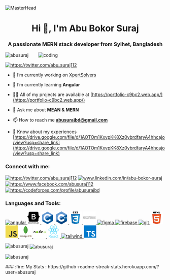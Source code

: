![MasterHead](https://i.ibb.co/LSh83qT/mern-stack-header-codewave.jpg)


 <h1 align="center">Hi 👋, I'm Abu Bokor Suraj</h1>
<h3 align="center">A passionate MERN stack developer from Sylhet, Bangladesh</h3>



<img align = "right" alt="coding" width="400" src="https://i.ibb.co/KzLLvVY/56922-code-typing-concept.gif" />

<p align="left"> <img src="https://komarev.com/ghpvc/?username=abusuraj&label=Profile%20views&color=0e75b6&style=flat" alt="abusuraj" /> </p>

<p align="left"> <a href="https://twitter.com/https://twitter.com/abu_suraj112" target="blank"><img src="https://img.shields.io/twitter/follow/https://twitter.com/abu_suraj112?logo=twitter&style=for-the-badge" alt="https://twitter.com/abu_suraj112" /></a> </p>

- 🔭 I’m currently working on [XpertSolvers](https://xpertsolvers.com/)

- 🌱 I’m currently learning **Angular**

- 👨‍💻 All of my projects are available at [https://portfolio-c9bc2.web.app/](https://portfolio-c9bc2.web.app/)

- 💬 Ask me about **MEAN & MERN**

- 📫 How to reach me **abusurajbd@gmail.com**

- 📄 Know about my experiences [https://drive.google.com/file/d/1AOTOm1KxvpKK8Xz0ybrdfaryA4hhcajo/view?usp=share_link](https://drive.google.com/file/d/1AOTOm1KxvpKK8Xz0ybrdfaryA4hhcajo/view?usp=share_link)

<h3 align="left">Connect with me:</h3>
<p align="left">
<a href="https://twitter.com/https://twitter.com/abu_suraj112" target="blank"><img align="center" src="https://raw.githubusercontent.com/rahuldkjain/github-profile-readme-generator/master/src/images/icons/Social/twitter.svg" alt="https://twitter.com/abu_suraj112" height="30" width="40" /></a>
<a href="https://linkedin.com/in/www.linkedin.com/in/abu-bokor-suraj" target="blank"><img align="center" src="https://raw.githubusercontent.com/rahuldkjain/github-profile-readme-generator/master/src/images/icons/Social/linked-in-alt.svg" alt="www.linkedin.com/in/abu-bokor-suraj" height="30" width="40" /></a>
<a href="https://fb.com/https://www.facebook.com/abusuraj112" target="blank"><img align="center" src="https://raw.githubusercontent.com/rahuldkjain/github-profile-readme-generator/master/src/images/icons/Social/facebook.svg" alt="https://www.facebook.com/abusuraj112" height="30" width="40" /></a>
<a href="https://codeforces.com/profile/https://codeforces.com/profile/abusurajbd" target="blank"><img align="center" src="https://raw.githubusercontent.com/rahuldkjain/github-profile-readme-generator/master/src/images/icons/Social/codeforces.svg" alt="https://codeforces.com/profile/abusurajbd" height="30" width="40" /></a>
</p>

<h3 align="left">Languages and Tools:</h3>
<p align="left"> <a href="https://angular.io" target="_blank" rel="noreferrer"> <img src="https://angular.io/assets/images/logos/angular/angular.svg" alt="angular" width="40" height="40"/> </a> <a href="https://getbootstrap.com" target="_blank" rel="noreferrer"> <img src="https://raw.githubusercontent.com/devicons/devicon/master/icons/bootstrap/bootstrap-plain-wordmark.svg" alt="bootstrap" width="40" height="40"/> </a> <a href="https://www.cprogramming.com/" target="_blank" rel="noreferrer"> <img src="https://raw.githubusercontent.com/devicons/devicon/master/icons/c/c-original.svg" alt="c" width="40" height="40"/> </a> <a href="https://www.w3schools.com/cpp/" target="_blank" rel="noreferrer"> <img src="https://raw.githubusercontent.com/devicons/devicon/master/icons/cplusplus/cplusplus-original.svg" alt="cplusplus" width="40" height="40"/> </a> <a href="https://www.w3schools.com/css/" target="_blank" rel="noreferrer"> <img src="https://raw.githubusercontent.com/devicons/devicon/master/icons/css3/css3-original-wordmark.svg" alt="css3" width="40" height="40"/> </a> <a href="https://expressjs.com" target="_blank" rel="noreferrer"> <img src="https://raw.githubusercontent.com/devicons/devicon/master/icons/express/express-original-wordmark.svg" alt="express" width="40" height="40"/> </a> <a href="https://www.figma.com/" target="_blank" rel="noreferrer"> <img src="https://www.vectorlogo.zone/logos/figma/figma-icon.svg" alt="figma" width="40" height="40"/> </a> <a href="https://firebase.google.com/" target="_blank" rel="noreferrer"> <img src="https://www.vectorlogo.zone/logos/firebase/firebase-icon.svg" alt="firebase" width="40" height="40"/> </a> <a href="https://git-scm.com/" target="_blank" rel="noreferrer"> <img src="https://www.vectorlogo.zone/logos/git-scm/git-scm-icon.svg" alt="git" width="40" height="40"/> </a> <a href="https://www.w3.org/html/" target="_blank" rel="noreferrer"> <img src="https://raw.githubusercontent.com/devicons/devicon/master/icons/html5/html5-original-wordmark.svg" alt="html5" width="40" height="40"/> </a> <a href="https://developer.mozilla.org/en-US/docs/Web/JavaScript" target="_blank" rel="noreferrer"> <img src="https://raw.githubusercontent.com/devicons/devicon/master/icons/javascript/javascript-original.svg" alt="javascript" width="40" height="40"/> </a> <a href="https://www.mongodb.com/" target="_blank" rel="noreferrer"> <img src="https://raw.githubusercontent.com/devicons/devicon/master/icons/mongodb/mongodb-original-wordmark.svg" alt="mongodb" width="40" height="40"/> </a> <a href="https://nodejs.org" target="_blank" rel="noreferrer"> <img src="https://raw.githubusercontent.com/devicons/devicon/master/icons/nodejs/nodejs-original-wordmark.svg" alt="nodejs" width="40" height="40"/> </a> <a href="https://reactjs.org/" target="_blank" rel="noreferrer"> <img src="https://raw.githubusercontent.com/devicons/devicon/master/icons/react/react-original-wordmark.svg" alt="react" width="40" height="40"/> </a> <a href="https://tailwindcss.com/" target="_blank" rel="noreferrer"> <img src="https://www.vectorlogo.zone/logos/tailwindcss/tailwindcss-icon.svg" alt="tailwind" width="40" height="40"/> </a> <a href="https://www.typescriptlang.org/" target="_blank" rel="noreferrer"> <img src="https://raw.githubusercontent.com/devicons/devicon/master/icons/typescript/typescript-original.svg" alt="typescript" width="40" height="40"/> </a> </p>

<p><img align="left" src="https://github-readme-stats.vercel.app/api/top-langs?username=abusuraj&show_icons=true&locale=en&layout=compact" alt="abusuraj" /></p>

<p>&nbsp;<img align="center" src="https://github-readme-stats.vercel.app/api?username=abusuraj&show_icons=true&locale=en" alt="abusuraj" /></p>

<p><img align="center" src="https://github-readme-streak-stats.herokuapp.com/?user=abusuraj&" alt="abusuraj" /></p>
### :fire: My Stats : https://github-readme-streak-stats.herokuapp.com/?user=abusuraj

